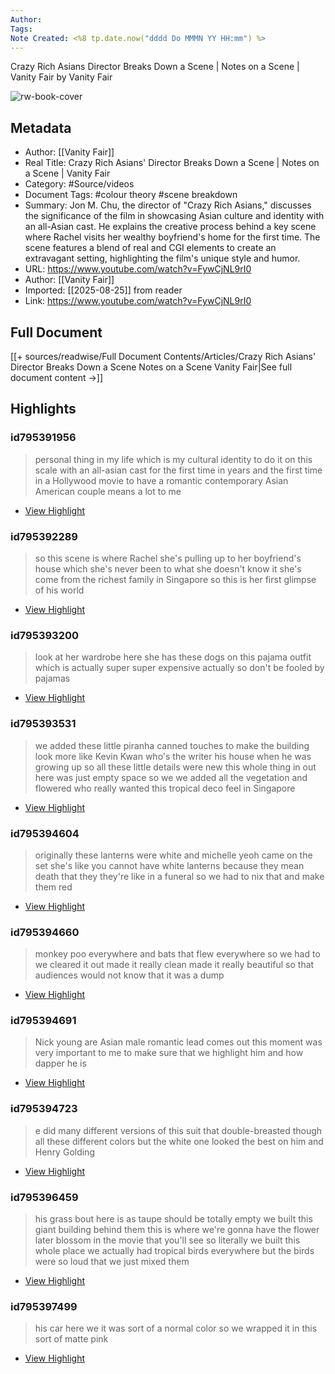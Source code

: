 ```yaml
---
Author: 
Tags:
Note Created: <%8 tp.date.now("dddd Do MMMN YY HH:mm") %>
---
```

Crazy Rich Asians Director Breaks Down a Scene | Notes on a Scene | Vanity Fair by Vanity Fair

![rw-book-cover](https://i.ytimg.com/vi/FywCjNL9rI0/maxresdefault.jpg)

## Metadata
- Author: [[Vanity Fair]]
- Real Title: Crazy Rich Asians' Director Breaks Down a Scene | Notes on a Scene | Vanity Fair
- Category: #Source/videos
- Document Tags:  #colour theory  #scene breakdown 
- Summary: Jon M. Chu, the director of "Crazy Rich Asians," discusses the significance of the film in showcasing Asian culture and identity with an all-Asian cast. He explains the creative process behind a key scene where Rachel visits her wealthy boyfriend's home for the first time. The scene features a blend of real and CGI elements to create an extravagant setting, highlighting the film's unique style and humor.
- URL: https://www.youtube.com/watch?v=FywCjNL9rI0
- Author: [[Vanity Fair]]
- Imported: [[2025-08-25]] from reader
- Link: https://www.youtube.com/watch?v=FywCjNL9rI0

## Full Document
[[+ sources/readwise/Full Document Contents/Articles/Crazy Rich Asians' Director Breaks Down a Scene Notes on a Scene Vanity Fair|See full document content →]]

## Highlights
### id795391956

> personal thing in my life which is my cultural identity to do it on this scale with an all-asian cast for the first time in years and the first time in a Hollywood movie to have a romantic contemporary Asian American couple means a lot to me

 * [View Highlight](https://read.readwise.io/read/01j9h9e2951n502nj64bvccfx3)
### id795392289

> so this scene is where Rachel she's pulling up to her boyfriend's house which she's never been to what she doesn't know it she's come from the richest family in Singapore so this is her first glimpse of his world

 * [View Highlight](https://read.readwise.io/read/01j9h9fh79xw4babjw64tscprr)
### id795393200

> look at her wardrobe here she has these dogs on this pajama outfit which is actually super super expensive actually so don't be fooled by pajamas

 * [View Highlight](https://read.readwise.io/read/01j9h9kp7e3mvsfh1awrxs3gb7)
### id795393531

> we added these little piranha canned touches to
> make the building look more like Kevin Kwan who's the writer his house when he was growing up so all these little details were new this whole thing in out here was just empty space so we we added all the vegetation and flowered who really wanted this tropical deco feel in Singapore

 * [View Highlight](https://read.readwise.io/read/01j9h9rxxzzcdztw0mpp457tp0)
### id795394604

> originally these lanterns were white and michelle yeoh came on the set she's like
> you cannot have white lanterns because they mean death that they they're like in a funeral so we had to nix that and make them red

 * [View Highlight](https://read.readwise.io/read/01j9ha3766gazgj27eftj60cwj)
### id795394660

> monkey poo everywhere and bats that flew everywhere so we had to we cleared it out made it really clean made it really
> beautiful so that audiences would not know that it was a dump

 * [View Highlight](https://read.readwise.io/read/01j9ha429zdnyd9swj1dpj18ps)
### id795394691

> Nick young are Asian male romantic lead comes out this moment was very important to me to make sure that we highlight him and how dapper he is

 * [View Highlight](https://read.readwise.io/read/01j9ha4hwhjkxzk3bp2dsfb75n)
### id795394723

> e did many different versions of this suit that double-breasted though all these different colors but the white one
> looked the best on him and Henry Golding

 * [View Highlight](https://read.readwise.io/read/01j9ha51qsgs39xkrcsd07fx9a)
### id795396459

> his grass bout here is as taupe should be totally empty we built this giant building behind them this is where we're gonna have the flower later blossom in the movie that you'll see so literally we built this whole place we actually had tropical birds everywhere but the birds were so loud that we just mixed them

 * [View Highlight](https://read.readwise.io/read/01j9ha7ywhq9ncd60nqezaa4gf)
### id795397499

> his car here we it was sort of a normal color so we wrapped it in this sort of matte pink

 * [View Highlight](https://read.readwise.io/read/01j9ha88cwezd8tgtv25ng7csa)
